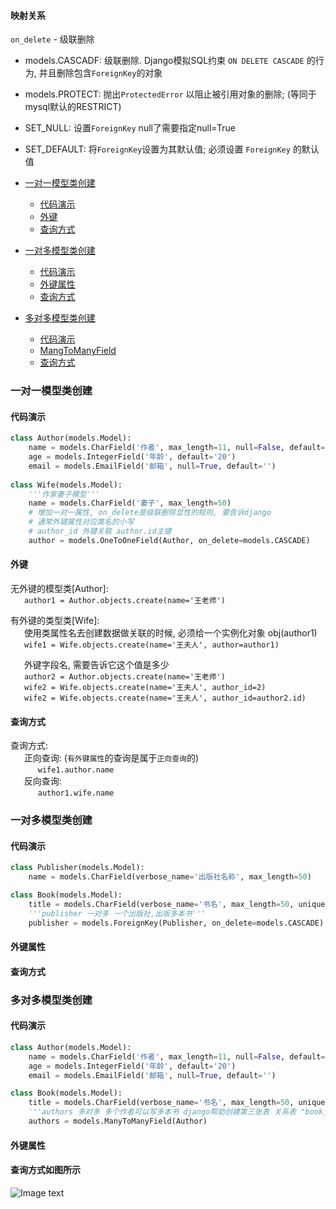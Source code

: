 #### 映射关系

`on_delete` - 级联删除  
  - models.CASCADF: 级联删除. Django模拟SQL约束 `ON DELETE CASCADE` 的行为, 并且删除包含`ForeignKey`的对象  
  - models.PROTECT: 抛出`ProtectedError` 以阻止被引用对象的删除; (等同于mysql默认的RESTRICT)  
  - SET_NULL: 设置`ForeignKey` null了需要指定null=True  
  - SET_DEFAULT: 将`ForeignKey`设置为其默认值; 必须设置 `ForeignKey` 的默认值  

- [一对一模型类创建](#一)
  - [代码演示](#1.1)
  - [外键](#1.2)
  - [查询方式](#1.3)
- [一对多模型类创建](#二)
  - [代码演示](#1.1)
  - [外键属性](#1.2)
  - [查询方式](#1.3)
- [多对多模型类创建](#三)
  - [代码演示](#1.1)
  - [MangToManyField](#1.2)
  - [查询方式](#1.3)


<h3 id="一">一对一模型类创建</h3>

<h4 id='1.1'>代码演示</h4>

``` python
class Author(models.Model):
    name = models.CharField('作者', max_length=11, null=False, default='')
    age = models.IntegerField('年龄', default='20')
    email = models.EmailField('邮箱', null=True, default='')
    
class Wife(models.Model):
    '''作家妻子模型'''
    name = models.CharField('妻子', max_length=50)
    # 增加一对一属性, on_delete是级联删除显性的规则, 要告诉django
    # 通常外键属性对应类名的小写
    # author_id 外键关联 author.id主键
    author = models.OneToOneField(Author, on_delete=models.CASCADE)
```
<h4 id='1.2'>外键</h4>

无外键的模型类[Author]:  
&ensp; &ensp; `author1 = Author.objects.create(name='王老师')`  
  
有外键的类型类[Wife]:  
&ensp; &ensp; 使用类属性名去创建数据做关联的时候, 必须给一个实例化对象 obj(author1)  
&ensp; &ensp; `wife1 = Wife.objects.create(name='王夫人', author=author1)`  
  
&ensp; &ensp; 外键字段名, 需要告诉它这个值是多少  
&ensp; &ensp; `author2 = Author.objects.create(name='王老师')`  
&ensp; &ensp; `wife2 = Wife.objects.create(name='王夫人', author_id=2)`  
&ensp; &ensp; `wife2 = Wife.objects.create(name='王夫人', author_id=author2.id)`   

<h4 id='1.3'>查询方式</h4>

查询方式:  
&ensp; &ensp; 正向查询: (`有外键属性`的查询是属于`正向查询`的)  
&ensp; &ensp; &ensp; &ensp; `wife1.author.name`  
&ensp; &ensp; 反向查询:  
&ensp; &ensp; &ensp; &ensp; `author1.wife.name`  

<h3 id="二">一对多模型类创建</h3>

<h4 id='2.1'>代码演示</h4>

``` python
class Publisher(models.Model):
    name = models.CharField(verbose_name='出版社名称', max_length=50)

class Book(models.Model):
    title = models.CharField(verbose_name='书名', max_length=50, unique=True, default='')
    '''publisher 一对多 一个出版社,出版多本书'''
    publisher = models.ForeignKey(Publisher, on_delete=models.CASCADE)
```

<h4 id='2.2'>外键属性</h4>


<h4 id='2.3'>查询方式</h4>


<h3 id="三">多对多模型类创建</h3>

<h4 id='3.1'>代码演示</h4>

``` python
class Author(models.Model):
    name = models.CharField('作者', max_length=11, null=False, default='')
    age = models.IntegerField('年龄', default='20')
    email = models.EmailField('邮箱', null=True, default='')

class Book(models.Model):
    title = models.CharField(verbose_name='书名', max_length=50, unique=True, default='')
    '''authors 多对多 多个作者可以写多本书 django帮助创建第三张表 关系表 "book_authors" '''
    authors = models.ManyToManyField(Author)
```

<h4 id='3.2'>外键属性</h4>


<h4 id='3.3'>查询方式如图所示</h4>

![Image text](https://raw.githubusercontent.com/xusxlinux/Document/master/Django/images/ORM%E6%93%8D%E4%BD%9C%20%E4%BA%8C.jpg)
